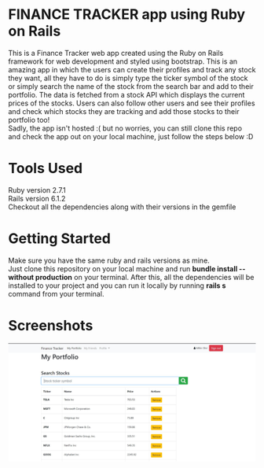# FINANCE TRACKER app using Ruby on Rails
This is a Finance Tracker web app created using the Ruby on Rails framework for web development and styled using bootstrap. This is an amazing app in which the users can create their profiles and track any stock they want, all they have to do is simply type the ticker symbol of the stock or simply search the name of the stock from the search bar and add to their portfolio. The data is fetched from a stock API which displays the current prices of the stocks. Users can also follow other users and see their profiles and check which stocks they are tracking and add those stocks to their portfolio too!</br>
Sadly, the app isn't hosted :( but no worries, you can still clone this repo and check the app out on your local machine, just follow the steps below :D

# Tools Used
Ruby version 2.7.1</br>
Rails version 6.1.2</br>
Checkout all the dependencies along with their versions in the gemfile

# Getting Started
Make sure you have the same ruby and rails versions as mine. </br>
Just clone this repository on your local machine and run **bundle install --without production** on your terminal. After this, all the dependencies will be installed to your project and you can run it locally by running **rails s** command from your terminal.

# Screenshots
<img src="https://github.com/MihirShri/Finance-Tracker-Ruby-on-Rails/blob/master/finance1.jpg" />
<img src="">
<img src="">
